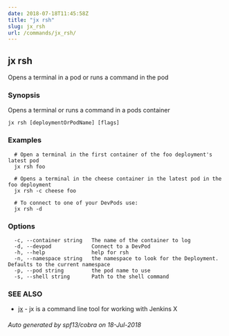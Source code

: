 ```yaml
---
date: 2018-07-18T11:45:58Z
title: "jx rsh"
slug: jx_rsh
url: /commands/jx_rsh/
---
```

## jx rsh

Opens a terminal in a pod or runs a command in the pod

### Synopsis

Opens a terminal or runs a command in a pods container

```
jx rsh [deploymentOrPodName] [flags]
```

### Examples

```
  # Open a terminal in the first container of the foo deployment's latest pod
  jx rsh foo
  
  # Opens a terminal in the cheese container in the latest pod in the foo deployment
  jx rsh -c cheese foo
  
  # To connect to one of your DevPods use:
  jx rsh -d
```

### Options

```
  -c, --container string   The name of the container to log
  -d, --devpod             Connect to a DevPod
  -h, --help               help for rsh
  -n, --namespace string   the namespace to look for the Deployment. Defaults to the current namespace
  -p, --pod string         the pod name to use
  -s, --shell string       Path to the shell command
```

### SEE ALSO

* [jx](/commands/jx/)	 - jx is a command line tool for working with Jenkins X

###### Auto generated by spf13/cobra on 18-Jul-2018
